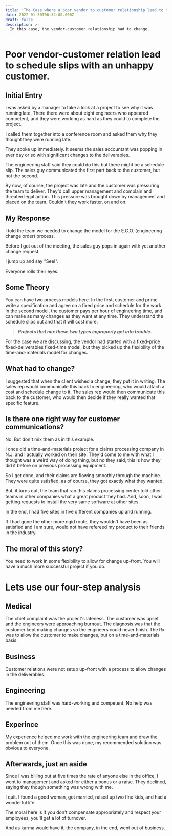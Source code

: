 ```yaml
---
title: 'The Case where a poor vendor to customer relationship lead to trouble.'
date: 2022-01-30T06:32:00.000Z
draft: false
description: >-
  In this case, the vendor-customer relationship had to change.
---
```


# Poor vendor-customer relation lead to schedule slips with an unhappy customer.

## Initial Entry
I was asked by a manager to take a look at a project to see why it was running late. There there were about eight engineers who appeared competent, and they were working as hard as they could to complete the project.

I called them together into a conference room and asked them why they thought they were running late.

They spoke up immediately. It seems the sales accountant was popping in ever day or so with significant changes to the deliverables.

The engineering staff said they could do this but there might be a schedule slip. The sales guy communicated the first part back to the customer, but not the second.

By now, of course, the project was late and the customer was pressuring the team to deliver. They'd call upper management and complain and threaten legal action. This pressure was brought down by management and placed on the team. Couldn't they work faster, on and on.

## My Response

I told the team we needed to change the model for the E.C.O. (engineering change order) process.

Before I got out of the meeting, the sales guy pops in again with yet another change request.

I jump up and say "See!".

Everyone rolls their eyes.

## Some Theory
You can have two process models here. In the first, customer and prime write a specification and agree on a fixed price and schedule for the work. In the second model, the customer pays per hour of engineering time, and can make as many changes as they want at any time. They understand the schedule slips out and that it will cost more.

>***Projects that mix these two types improperly get into trouble.***

For the case we are discussing, the vendor had started with a fixed-price fixed-deliverables fixed-time model, but they picked up the flexibility of the time-and-materials model for changes.

## What had to change?

I suggested that when the client wished a change, they put it in writing. The sales rep would communicate this back to engineering, who would attach a cost and schedule change to it. The sales rep would then communicate this back to the customer, who would then decide if they really wanted that specific feature.

## Is there one right way for customer communications?

No. But don't mix them as in this example.

I once did a time-and-materials project for a claims processing company in N.J. and I actually worked on their site. They'd come to me with what I thought was a weird way of doing thing, but no they said, this is how they did it before on previous processing equipment.

So I get done, and their claims are flowing smoothly through the machine. They were quite satisfied, as of course, they got exactly what they wanted.

But, it turns out, the team that ran this claims processing center told other teams in other companies what a great product they had. And, soon, I was getting requests to install the very same software at other sites.

In the end, I had five sites in five different companies up and running.

If I had gone the other more rigid route, they wouldn't have been as satisfied and I am sure, would not have refereed my product to their friends in the industry.

## The moral of this story?
You need to work in some flexibility to allow for change up-front. You will have a much more successful project if you do.

# Lets use our four-step analysis

## Medical
The chief complaint was the project's lateness. The customer was upset and the engineers were approaching burnout. The diagnosis was that the customer kept making changes so the engineers could never finish. The Rx was to allow the customer to make changes, but on a time-and-materials basis.

## Business
Customer relations were not setup up-front with a process to allow changes in the deliverables.

## Engineering
The engineering staff was hard-working and competent. No help was needed from me here.

## Experince
My experience helped me work with the engineering team and draw the problem out of them. Once this was done, my recommended solution was obvious to everyone.

## Afterwards, just an aside

Since I was billing out at five times the rate of anyone else in the office, I went to management and asked for either a bonus or a raise. They declined, saying they though something was wrong with me.

I quit. I found a good woman, got married, raised up two fine kids, and had a wonderful life.

The moral here is if you don't compensate appropriately and respect your employees, you'll get a lot of turnover.

And as karma would have it, the company, in the end, went out of business.
